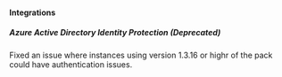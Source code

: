 
#### Integrations

##### Azure Active Directory Identity Protection  (Deprecated)

Fixed an issue where instances using version 1.3.16 or highr of the pack could have authentication issues.
